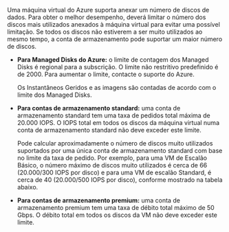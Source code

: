 Uma máquina virtual do Azure suporta anexar um número de discos de dados. Para obter o melhor desempenho, deverá limitar o número dos discos mais utilizados anexados à máquina virtual para evitar uma possível limitação. Se todos os discos não estiverem a ser muito utilizados ao mesmo tempo, a conta de armazenamento pode suportar um maior número de discos.

* **Para Managed Disks do Azure:** o limite de contagem dos Managed Disks é regional para a subscrição. O limite não restritivo predefinido é de 2000. Para aumentar o limite, contacte o suporte do Azure.

    Os Instantâneos Geridos e as imagens são contadas de acordo com o limite dos Managed Disks.

* **Para contas de armazenamento standard:** uma conta de armazenamento standard tem uma taxa de pedidos total máxima de 20.000 IOPS. O IOPS total em todos os discos da máquina virtual numa conta de armazenamento standard não deve exceder este limite.
  
    Pode calcular aproximadamente o número de discos muito utilizados suportados por uma única conta de armazenamento standard com base no limite da taxa de pedido. Por exemplo, para uma VM de Escalão Básico, o número máximo de discos muito utilizados é cerca de 66 (20.000/300 IOPS por disco) e para uma VM de escalão Standard, é cerca de 40 (20.000/500 IOPS por disco), conforme mostrado na tabela abaixo. 
* **Para contas de armazenamento premium:** uma conta de armazenamento premium tem uma taxa de débito total máximo de 50 Gbps. O débito total em todos os discos da VM não deve exceder este limite.



<!--HONumber=Feb17_HO2-->


